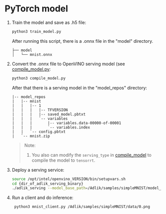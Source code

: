 # PyTorch model

1. Train the model and save as .h5 file:

    ```sh
    python3 train_model.py
    ```

    After running this script, there is a .onnx file in the "model" directory.

    ```text
    ├── model
    │   └── mnist.onnx
    ```

2. Convert the .onnx file to OpenVINO serving model (see [compile_model.py](./compile_model.py):

    ```sh
    python3 compile_model.py
    ```

    After that there is a serving model in the "model_repos" directory:

    ```text
    |-- model_repos
    |   |-- mnist
    |   |   |-- 1
    |   |   |   |-- TFVERSION
    |   |   |   |-- saved_model.pbtxt
    |   |   |   `-- variables
    |   |   |       |-- variables.data-00000-of-00001
    |   |   |       `-- variables.index
    |   |   `-- config.pbtxt
    |   `-- mnist.zip
    ```

    > Note:
    >
    > 1. You also can modify the `serving_type` in [compile_model](compile_model.py) to compile the model to `tensorrt`.

3. Deploy a serving service:

    ```sh
    source /opt/intel/openvino_VERSION/bin/setupvars.sh
    cd {dir_of_adlik_serving_binary}
    ./adlik_serving --model_base_path=/Adlik/samples/simpleMNIST/model_repos --grpc_port=8500 --http_port=8501
    ```

4. Run a client and do inference:

    ```sh
     python3 mnist_client.py /Adlik/samples/simpleMNIST/data/0.png
    ```
